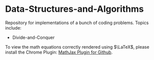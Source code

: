 # Data-Structures-and-Algorithms
Repository for implementations of a bunch of coding problems. Topics include:

- Divide-and-Conquer

To view the math equations correctly rendered using $\LaTeX$, please install the Chrome Plugin: [MathJax Plugin for Github](https://chrome.google.com/webstore/detail/mathjax-plugin-for-github/ioemnmodlmafdkllaclgeombjnmnbima/related).

